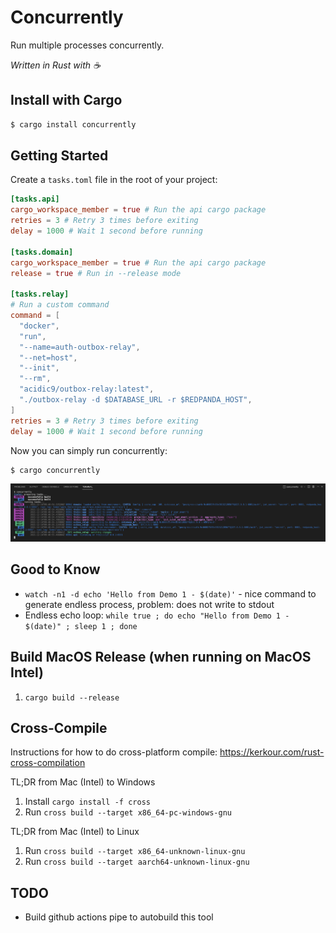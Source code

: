 # Concurrently

Run multiple processes concurrently.

_Written in Rust with ☕_

## Install with Cargo

```bash
$ cargo install concurrently
```

## Getting Started

Create a `tasks.toml` file in the root of your project:

```toml
[tasks.api]
cargo_workspace_member = true # Run the api cargo package
retries = 3 # Retry 3 times before exiting
delay = 1000 # Wait 1 second before running

[tasks.domain]
cargo_workspace_member = true # Run the api cargo package
release = true # Run in --release mode

[tasks.relay]
# Run a custom command
command = [
  "docker",
  "run",
  "--name=auth-outbox-relay",
  "--net=host",
  "--init",
  "--rm",
  "acidic9/outbox-relay:latest",
  "./outbox-relay -d $DATABASE_URL -r $REDPANDA_HOST",
]
retries = 3 # Retry 3 times before exiting
delay = 1000 # Wait 1 second before running
```

Now you can simply run concurrently:

```bash
$ cargo concurrently
```

<p align="center">
  <img src="https://raw.githubusercontent.com/Acidic9/concurrently/main/terminal-screenshot.png">
</p>

## Good to Know 

- `watch -n1 -d echo 'Hello from Demo 1 - $(date)'` - nice command to generate endless process, problem: does not write to stdout
- Endless echo loop: `while true ; do echo "Hello from Demo 1 - $(date)" ; sleep 1 ; done`

## Build MacOS Release (when running on MacOS Intel)

1. `cargo build --release`

## Cross-Compile 

Instructions for how to do cross-platform compile: https://kerkour.com/rust-cross-compilation

TL;DR from Mac (Intel) to Windows

1. Install `cargo install -f cross`
2. Run `cross build --target x86_64-pc-windows-gnu`

TL;DR from Mac (Intel) to Linux
1. Run `cross build --target x86_64-unknown-linux-gnu`
2. Run `cross build --target aarch64-unknown-linux-gnu`

## TODO 

- Build github actions pipe to autobuild this tool